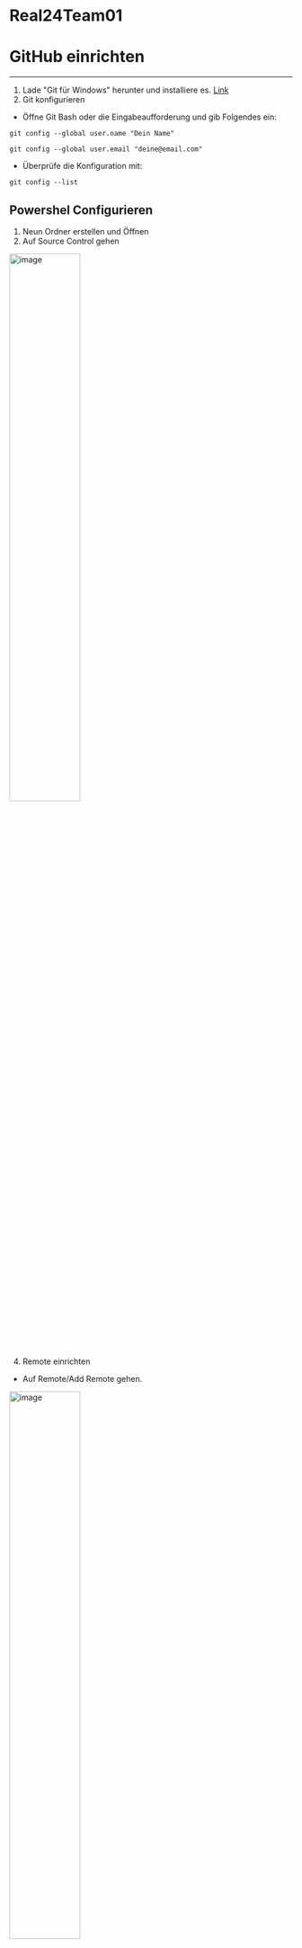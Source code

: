 # Real24Team01
# GitHub einrichten
---
1. Lade "Git für Windows" herunter und installiere es. [Link](https://gitforwindows.org/)
3. Git konfigurieren  
- Öffne Git Bash oder die Eingabeaufforderung und gib Folgendes ein:  
```
git config --global user.name "Dein Name"
```
```
git config --global user.email "deine@email.com"
```
- Überprüfe die Konfiguration mit:
```
git config --list
```
## Powershel Configurieren
1. Neun Ordner erstellen und Öffnen
2. Auf Source Control gehen
<img src="https://github.com/user-attachments/assets/ab44d7bd-76c3-478a-a3f8-c7cbf26464dd" alt="image" style="width:50%; height:auto;">

4. Remote einrichten  
- Auf Remote/Add Remote gehen.  
<img src="https://github.com/user-attachments/assets/426b066c-251d-4731-94b6-69b60e20bda4" alt="image" style="width:50%; height:auto;">

- Auf Add remote frome Github gehen.  
- Freigegebenen Ordner auswählen  
- Beliebigen Remote Name eingeben  
- Auf den Folgenen abschnitt Klicken und den Remote auswählen  
<img src="https://github.com/user-attachments/assets/e0d8e7c4-201b-4f47-a223-749a45855ad7" alt="image" style="width:50%; height:auto;">

- Dan refresh und anschliessend Commit auswählen  
<img src="https://github.com/user-attachments/assets/3da7c544-ecfd-4612-85ae-8c482a8d015b" alt="image" style="width:50%; height:auto;">  

## Virtuelle Umgebung venv erstellen/aktualisieren
---
### Neu erstellen
1. Projekt klonen
2. In Visual Studio Verzeichnis auswählen
3. Im Terminal folgende Eingaben machen
```
python -m venv venv
```
```
venv/Scripts/activate
```
```
pip install -r requirements.txt
```

### Aktuallisieren nachdem neue Bibliothek installiert wurde
1. Im Terminal folgende Eingabe machen
```
pip freeze > requirements.txt
```
3. Auf Github laden
4. Danach müssen die anderen Benutzer die venv aktualisieren
```
venv/Scripts/activate
```
```
pip install -r requirements.txt
```

# MkDocs installieren
---
## Use ov MkDocs


- If MkDocs is installed inside a **virtual environment**, activate it first:
```Powershel
venv\Scripts\Activate
```
- Then Rund
```Powershel
mkdocs serve
```
## Installation
---
### Make a new respository
- Go to Github and Create a new respository. Name it. Chose **.gitignare template Python**  and **GNU General Public Licences v3.0**. Then create it.
### Cloce the respository
- copie **SHH** Url
- Open Terminal
```
git clone 'URL'
```
- go into the generatet folder
```
cd 'Projekt Name'
```
- create the venv enviorment
```
python -m venv venv
```
- activate venv
```
venv\Scripts\Activate
```
### Instal MkDocscode .
```
pip install mkdocs-material
```
### Visual studio code
- open visual studio code
```
code .
```
### Create MkDocs
- create mkDocs folder
```
mkdocs new .
```
- If MkDocs is installed inside a **virtual environment**, activate it first:
```Powershel
venv\Scripts\Activate
```
- Then Rund
```Powershel
mkdocs serve
```
#### Chanche the Yaml file
- See this yaml file
## Debugging
---
### OSError: no library called "cairo-2" was found
##### **Option 1: Installiere Cairo über MSYS2 (empfohlen)**

1. Lade **MSYS2** von der offiziellen Seite herunter:  
    👉 [https://www.msys2.org/](https://www.msys2.org/)
2. Installiere MSYS2 und öffne die **MSYS2 "MinGW 64-bit" Shell**.
3. Führe folgenden Befehl aus:
```
pacman -S mingw-w64-x86_64-cairo
```
**Füge den Cairo-Ordner zu den Umgebungsvariablen hinzu**:

- Kontrolliere ob der Cairo-Installationsordner existiert. (`C:\msys64\mingw64\bin`).
- Win+R
```
SystemPropertiesAdvanced
```
- Wähle unter **"User variables 'user'"** die **"Path"**-Variable und klicke auf **Bearbeiten**.
- Klicke auf **Neu** und füge den Pfad hinzu:
```
C:\msys64\mingw64\bin
```
- Kontrolliere ob Cairo funktioniert
```
where cairo.dll
```
- Wenn Datei gefunden -> Io
